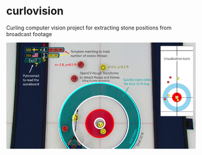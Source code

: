 # curlovision
Curling computer vision project for extracting stone positions from broadcast footage 

![alt text](curlovision_slide.png)
